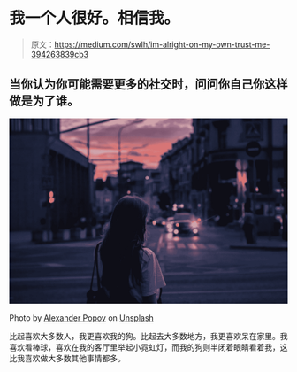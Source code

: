 # 我一个人很好。相信我。

> 原文：<https://medium.com/swlh/im-alright-on-my-own-trust-me-394263839cb3>

## 当你认为你可能需要更多的社交时，问问你自己你这样做是为了谁。

![](img/d05637fa3154c1f19a6434fa388b1883.png)

Photo by [Alexander Popov](https://unsplash.com/@5tep5?utm_source=unsplash&utm_medium=referral&utm_content=creditCopyText) on [Unsplash](https://unsplash.com/search/photos/woman-alone-in-city?utm_source=unsplash&utm_medium=referral&utm_content=creditCopyText)

比起喜欢大多数人，我更喜欢我的狗。比起去大多数地方，我更喜欢呆在家里。我喜欢看棒球，喜欢在我的客厅里举起小霓虹灯，而我的狗则半闭着眼睛看着我，这比我喜欢做大多数其他事情都多。
